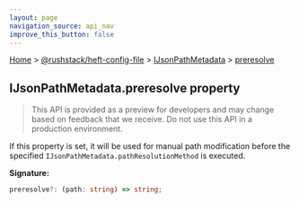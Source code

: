 ```yaml
---
layout: page
navigation_source: api_nav
improve_this_button: false
---
```



[Home](./index.md) &gt; [@rushstack/heft-config-file](./heft-config-file.md) &gt; [IJsonPathMetadata](./heft-config-file.ijsonpathmetadata.md) &gt; [preresolve](./heft-config-file.ijsonpathmetadata.preresolve.md)

## IJsonPathMetadata.preresolve property

> This API is provided as a preview for developers and may change based on feedback that we receive. Do not use this API in a production environment.
>

If this property is set, it will be used for manual path modification before the specified `IJsonPathMetadata.pathResolutionMethod` is executed.

<b>Signature:</b>

```typescript
preresolve?: (path: string) => string;
```
